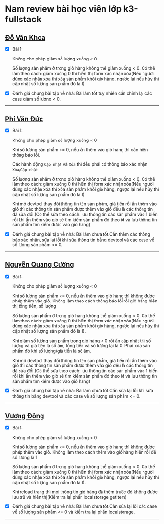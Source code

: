 # Nam review bài học viên lớp k3-fullstack

## [Đỗ Văn Khoa](https://mrkhoadev.github.io/F8-Fullstack-K3/)

- [x] Bài 1:

  Không cho phép giảm số lượng xuống < 0

  Số lượng sản phẩm ở trong giỏ hàng không thể giảm xuống < 0. Có thể làm theo cách: giảm xuống 0 thì hiển thị form xác nhận xóa(Nếu người dùng xác nhận xóa thì xóa sản phẩm khỏi giỏ hàng, ngược lại nếu hủy thì cập nhật số lượng sản phẩm đó là 1)

- [x] Đánh giá chung bài tập về nhà: Bài làm tốt tuy nhiên cần chỉnh lại các case giảm số lượng < 0.

---

## [Phí Văn Đức](https://github.com/PhiVanDuc/Offline-F8-K3/tree/main/Day-27-JS)

- [x] Bài 1:

  Không cho phép giảm số lượng xuống < 0

  Khi số lượng sản phẩm <= 0, nếu ấn thêm vào giỏ hàng thì cần hiện thông báo lỗi.

  Các hành động `Cập nhật` và `Xóa` thì đều phải có thông báo xác nhận `Xóa`/`Cập nhật`

  Số lượng sản phẩm ở trong giỏ hàng không thể giảm xuống < 0. Có thể làm theo cách: giảm xuống 0 thì hiển thị form xác nhận xóa(Nếu người dùng xác nhận xóa thì xóa sản phẩm khỏi giỏ hàng, ngược lại nếu hủy thì cập nhật số lượng sản phẩm đó là 1)

  Khi mở devtool thay đổi thông tin tên sản phẩm, giá tiền rồi ấn thêm vào giỏ thì các thông tin sản phẩm được thêm vào giỏ đều là các thông tin đã sửa đổi.(Có thể sửa theo cách: lưu thông tin các sản phẩm vào 1 biến rồi khi ấn thêm vào giỏ sẽ tìm kiếm sản phẩm đó theo id và lưu thông tin sản phẩm tìm kiếm được vào giỏ hàng)

- [x] Đánh giá chung bài tập về nhà: Bài làm chưa tốt.Cần thêm các thông báo xác nhận, sửa lại lỗi khi sửa thông tin bằng devtool và các case về số lượng sản phẩm <= 0.

---

## [Nguyễn Quang Cường](https://github.com/cuonggold2408/Fullxinach_K3/tree/main/Day_27)

- [x] Bài 1:

  Không cho phép giảm số lượng xuống < 0

  Khi số lượng sản phẩm <= 0, nếu ấn thêm vào giỏ hàng thì không được phép thêm vào giỏ. Không làm theo cách thông báo lỗi rồi giỏ hàng hiển thị tổng tiền, số lượng

  Số lượng sản phẩm ở trong giỏ hàng không thể giảm xuống < 0. Có thể làm theo cách: giảm xuống 0 thì hiển thị form xác nhận xóa(Nếu người dùng xác nhận xóa thì xóa sản phẩm khỏi giỏ hàng, ngược lại nếu hủy thì cập nhật số lượng sản phẩm đó là 1).

  Khi giảm số lượng sản phẩm trong giỏ hàng < 0 rồi ấn cập nhật thì số lượng và giá tiền là số âm, tổng tiền và số lượng lại là 0. Phải xóa sản phẩm đó khi số lượng/giá tiền là số âm.

  Khi mở devtool thay đổi thông tin tên sản phẩm, giá tiền rồi ấn thêm vào giỏ thì các thông tin sản phẩm được thêm vào giỏ đều là các thông tin đã sửa đổi.(Có thể sửa theo cách: lưu thông tin các sản phẩm vào 1 biến rồi khi ấn thêm vào giỏ sẽ tìm kiếm sản phẩm đó theo id và lưu thông tin sản phẩm tìm kiếm được vào giỏ hàng)

- [x] Đánh giá chung bài tập về nhà: Bài làm chưa tốt.Cần sửa lại lỗi khi sửa thông tin bằng devtool và các case về số lượng sản phẩm <= 0.

---

## [Vương Đông](https://github.com/DongVuong/f8-fullstack-k3/tree/main/DAY27)

- [x] Bài 1:

  Không cho phép giảm số lượng xuống < 0

  Khi số lượng sản phẩm <= 0, nếu ấn thêm vào giỏ hàng thì không được phép thêm vào giỏ. Không làm theo cách thêm vào giỏ hàng hiển rồi để số lượng là 1

  Số lượng sản phẩm ở trong giỏ hàng không thể giảm xuống < 0. Có thể làm theo cách: giảm xuống 0 thì hiển thị form xác nhận xóa(Nếu người dùng xác nhận xóa thì xóa sản phẩm khỏi giỏ hàng, ngược lại nếu hủy thì cập nhật số lượng sản phẩm đó là 1).

  Khi reload trang thì mọi thông tin giỏ hàng đã thêm trước đó không được lưu trữ và hiển thị(Kiểm tra lại phần localstorage getItem)

- [x] Đánh giá chung bài tập về nhà: Bài làm chưa tốt.Cần sửa lại lỗi các case về số lượng sản phẩm <= 0 và kiểm tra lại phần localstorage.

---

